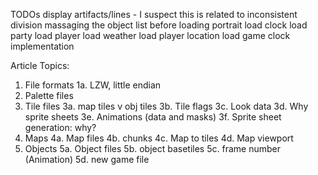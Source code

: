 TODOs
display artifacts/lines - I suspect this is related to inconsistent division
massaging the object list before loading
portrait load
clock load
party load
player load
weather load
player location load
game clock implementation

Article Topics:

1. File formats
1a. LZW, little endian
2. Palette files
3. Tile files
3a. map tiles v obj tiles
3b. Tile flags
3c. Look data
3d. Why sprite sheets
3e. Animations (data and masks)
3f. Sprite sheet generation: why?
4. Maps
4a. Map files
4b. chunks
4c. Map to tiles
4d. Map viewport
5. Objects
5a. Object files
5b. object basetiles
5c. frame number (Animation)
5d. new game file

